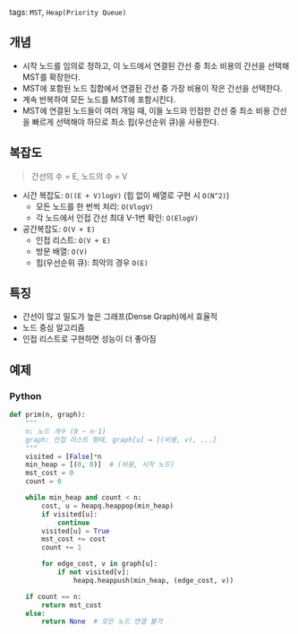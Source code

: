 tags: `MST`, `Heap(Priority Queue)`
## 개념
- 시작 노드를 임의로 정하고, 이 노드에서 연결된 간선 중 최소 비용의 간선을 선택해 MST를 확장한다.
- MST에 포함된 노드 집합에서 연결된 간선 중 가장 비용이 작은 간선을 선택한다. 
- 계속 반복하여 모든 노드를 MST에 포함시킨다.
- MST에 연결된 노드들이 여러 개일 때, 이들 노드와 인접한 간선 중 최소 비용 간선을 빠르게 선택해야 하므로 최소 힙(우선순위 큐)을 사용한다.
## 복잡도
> 간선의 수 = E, 노드의 수 = V
+ 시간 복잡도: `O((E + V)logV)` (힙 없이 배열로 구현 시 `O(N^2)`)
	+ 모든 노드를 한 번씩 처리: `O(VlogV)`
	+ 각 노드에서 인접 간선 최대 V-1번 확인: `O(ElogV)`
+ 공간복잡도: `O(V + E)`
	+ 인접 리스트: `O(V + E)`
	+ 방문 배열: `O(V)`
	+ 힙(우선순위 큐): 최악의 경우 `O(E)`
## 특징
+ 간선이 많고 밀도가 높은 그래프(Dense Graph)에서 효율적
+ 노드 중심 알고리즘
+ 인접 리스트로 구현하면 성능이 더 좋아짐
## 예제
### Python
```python
def prim(n, graph):
    """
    n: 노드 개수 (0 ~ n-1)
    graph: 인접 리스트 형태, graph[u] = [(비용, v), ...]
    """
    visited = [False]*n
    min_heap = [(0, 0)]  # (비용, 시작 노드)
    mst_cost = 0
    count = 0

    while min_heap and count < n:
        cost, u = heapq.heappop(min_heap)
        if visited[u]:
            continue
        visited[u] = True
        mst_cost += cost
        count += 1

        for edge_cost, v in graph[u]:
            if not visited[v]:
                heapq.heappush(min_heap, (edge_cost, v))

    if count == n:
        return mst_cost
    else:
        return None  # 모든 노드 연결 불가
```